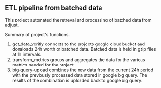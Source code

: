 ## ETL pipeline from batched data

This project automated the retreval and processing of batched data from adjust.

Summary of project's functions.

1. get_data_verifly connects to the projects google cloud bucket and donaloads 24h worth of batched data. Batched data is held in gzip files at 1h intervals.
2. transform_metrics groups and aggregates the data for the various metrics needed for the project.
3. big-query-upload combines the new data from the current 24h period with the previously processed data stored in google big query. The results of the combination is uploaded back to google big query.
